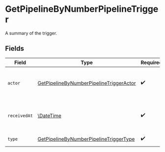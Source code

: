 # GetPipelineByNumberPipelineTrigger

A summary of the trigger.


## Fields

| Field                                                                                                         | Type                                                                                                          | Required                                                                                                      | Description                                                                                                   |
| ------------------------------------------------------------------------------------------------------------- | ------------------------------------------------------------------------------------------------------------- | ------------------------------------------------------------------------------------------------------------- | ------------------------------------------------------------------------------------------------------------- |
| `actor`                                                                                                       | [GetPipelineByNumberPipelineTriggerActor](../../models/operations/GetPipelineByNumberPipelineTriggerActor.md) | :heavy_check_mark:                                                                                            | The user who triggered the Pipeline.                                                                          |
| `receivedAt`                                                                                                  | [\DateTime](https://www.php.net/manual/en/class.datetime.php)                                                 | :heavy_check_mark:                                                                                            | The date and time the trigger was received.                                                                   |
| `type`                                                                                                        | [GetPipelineByNumberPipelineTriggerType](../../models/operations/GetPipelineByNumberPipelineTriggerType.md)   | :heavy_check_mark:                                                                                            | The type of trigger.                                                                                          |